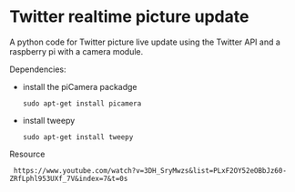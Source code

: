 # Twitter realtime picture update
 A python code for Twitter picture live update using the Twitter API and a raspberry pi with a camera module. 
 
Dependencies:
- install the piCamera packadge

      sudo apt-get install picamera
      
- install tweepy     

      sudo apt-get install tweepy

 Resource
 
     https://www.youtube.com/watch?v=3DH_SryMwzs&list=PLxF2OY52eOBbJz60-ZRfLphl953UXf_7V&index=7&t=0s
